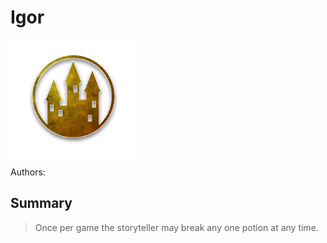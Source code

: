 # Igor
<img src="https://raw.githubusercontent.com/yoyosource/BOTC-HomeBrew/master/Fabled/Igor/image.png" alt="drawing" width="200"/>\
Authors: 

## Summary
> Once per game the storyteller may break any one potion at any time.

